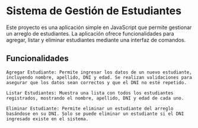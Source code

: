 # Sistema de Gestión de Estudiantes

Este proyecto es una aplicación simple en JavaScript que permite gestionar un arreglo de estudiantes. La aplicación ofrece funcionalidades para agregar, listar y eliminar estudiantes mediante una interfaz de comandos.

## Funcionalidades

    Agregar Estudiante: Permite ingresar los datos de un nuevo estudiante, incluyendo nombre, apellido, DNI y edad. Se realizan validaciones para asegurar que los datos sean correctos y que el DNI no esté repetido.

    Listar Estudiantes: Muestra una lista con todos los estudiantes registrados, mostrando el nombre, apellido, DNI y edad de cada uno.

    Eliminar Estudiante: Permite eliminar un estudiante del arreglo basándose en su DNI. Solo se puede eliminar un estudiante si el DNI ingresado existe en el sistema.